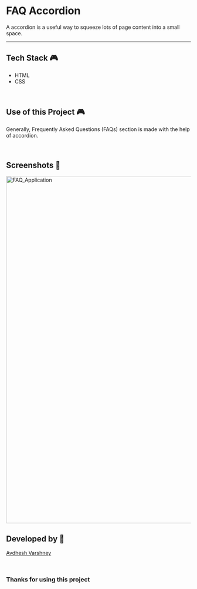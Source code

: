# FAQ Accordion

A  accordion is a useful way to squeeze lots of page content into a small space.

--- 

## **Tech Stack 🎮**

- HTML
- CSS

<br>

## **Use of this Project 🎮**

Generally, Frequently Asked Questions (FAQs) section is made with the help of accordion.

<br>

## **Screenshots 📸**

<img width="945" alt="FAQ_Application" src="https://github.com/TusharKesarwani/Front-End-Projects/assets/114330097/62779ee6-d82b-48cf-8bcb-eebf1d72861a">

<br>

## **Developed by 👦**

[Avdhesh Varshney](https://github.com/Avdhesh-Varshney)

<br>

### **Thanks for using this project**

